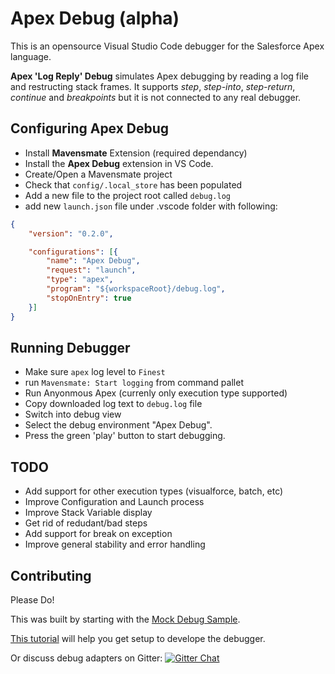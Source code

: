 # Apex Debug (alpha)

This is an opensource Visual Studio Code debugger for the Salesforce Apex language.

**Apex 'Log Reply' Debug** simulates Apex debugging by reading a log file and restructing stack frames.
It supports *step*, *step-into*, *step-return*, *continue* and *breakpoints*
but it is not connected to any real debugger.

## Configuring Apex Debug

* Install **Mavensmate** Extension (required dependancy)
* Install the **Apex Debug** extension in VS Code.
* Create/Open a Mavensmate project
* Check that `config/.local_store` has been populated
* Add a new file to the project root called `debug.log`
* add new `launch.json` file under .vscode folder with following:

``` json
{
    "version": "0.2.0",

    "configurations": [{
        "name": "Apex Debug",
        "request": "launch",
        "type": "apex",
        "program": "${workspaceRoot}/debug.log",
        "stopOnEntry": true
    }]
}
```

## Running Debugger
* Make sure `apex` log level to `Finest`
* run `Mavensmate: Start logging` from command pallet
* Run Anyonmous Apex (currenly only execution type supported)
* Copy downloaded log text to `debug.log` file
* Switch into debug view
* Select the debug environment "Apex Debug".
* Press the green 'play' button to start debugging.

## TODO
* Add support for other execution types (visualforce, batch, etc)
* Improve Configuration and Launch process
* Improve Stack Variable display
* Get rid of redudant/bad steps
* Add support for break on exception
* Improve general stability and error handling

## Contributing
Please Do!

This was built by starting with the [Mock Debug Sample](https://github.com/Microsoft/vscode-mock-debug.git).

[This tutorial](https://code.visualstudio.com/docs/extensions/example-debuggers) will help you get setup to
develope the debugger.

Or discuss debug adapters on Gitter:
[![Gitter Chat](http://img.shields.io/badge/chat-online-brightgreen.svg)](https://gitter.im/Microsoft/vscode)
